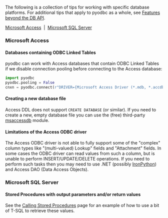 The following is a collection of tips for working with specific database platforms. For additional tips that apply to pyodbc as a whole, see [Features beyond the DB API](https://github.com/mkleehammer/pyodbc/wiki/Features-beyond-the-DB-API).

[Microsoft Access](#microsoft-access)&nbsp;&nbsp;|&nbsp;&nbsp;[Microsoft SQL Server](#microsoft-sql-server)

### Microsoft Access

#### Databases containing ODBC Linked Tables

pyodbc can work with Access databases that contain ODBC Linked Tables if we disable connection pooling before connecting to the Access database:

```python
import pyodbc
pyodbc.pooling = False
cnxn = pyodbc.connect(r"DRIVER={Microsoft Access Driver (*.mdb, *.accdb)};DBQ= ... ")
```

#### Creating a new database file

Access DDL does not support `CREATE DATABASE` (or similar). If you need to create a new, empty database file you can use the (free) third-party [msaccessdb](https://github.com/gordthompson/msaccessdb) module.

#### Limitations of the Access ODBC driver

The Access ODBC driver is not able to fully support some of the "complex" column types like "(multi-valued) Lookup" fields and "Attachment" fields. In some cases the ODBC driver can read values from such a column, but is unable to perform INSERT/UPDATE/DELETE operations. If you need to perform such tasks then you may need to use .NET (possibly [IronPython](https://github.com/IronLanguages/main/releases)) and Access DAO (Data Access Objects).

### Microsoft SQL Server

#### Stored Procedures with output parameters and/or return values

See the [Calling Stored Procedures](https://github.com/mkleehammer/pyodbc/wiki/Calling-Stored-Procedures) page for an example of how to use a bit of T-SQL to retrieve these values.